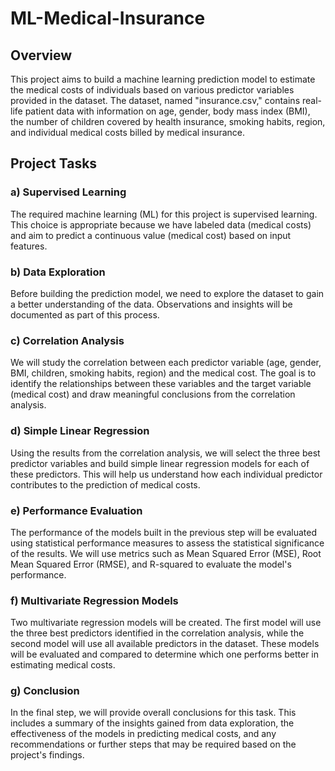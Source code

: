 # ML-Medical-Insurance

## Overview 
This project aims to build a machine learning prediction model to estimate the medical costs of individuals based on various predictor variables provided in the dataset. The dataset, named "insurance.csv," contains real-life patient data with information on age, gender, body mass index (BMI), the number of children covered by health insurance, smoking habits, region, and individual medical costs billed by medical insurance.  

## Project Tasks
### a) Supervised Learning 
The required machine learning (ML) for this project is supervised learning. This choice is appropriate because we have labeled data (medical costs) and aim to predict a continuous value (medical cost) based on input features.  

### b) Data Exploration
Before building the prediction model, we need to explore the dataset to gain a better understanding of the data. Observations and insights will be documented as part of this process.

### c) Correlation Analysis 
We will study the correlation between each predictor variable (age, gender, BMI, children, smoking habits, region) and the medical cost. The goal is to identify the relationships between these variables and the target variable (medical cost) and draw meaningful conclusions from the correlation analysis.

### d) Simple Linear Regression 
Using the results from the correlation analysis, we will select the three best predictor variables and build simple linear regression models for each of these predictors. This will help us understand how each individual predictor contributes to the prediction of medical costs.

### e) Performance Evaluation 
The performance of the models built in the previous step will be evaluated using statistical performance measures to assess the statistical significance of the results. We will use metrics such as Mean Squared Error (MSE), Root Mean Squared Error (RMSE), and R-squared to evaluate the model's performance.

### f) Multivariate Regression Models 
Two multivariate regression models will be created. The first model will use the three best predictors identified in the correlation analysis, while the second model will use all available predictors in the dataset. These models will be evaluated and compared to determine which one performs better in estimating medical costs.  

### g) Conclusion 
In the final step, we will provide overall conclusions for this task. This includes a summary of the insights gained from data exploration, the effectiveness of the models in predicting medical costs, and any recommendations or further steps that may be required based on the project's findings.
